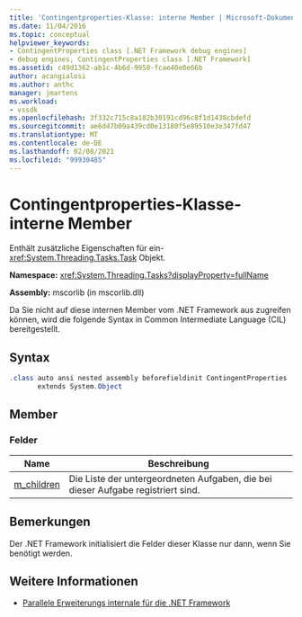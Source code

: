 ```yaml
---
title: 'Contingentproperties-Klasse: interne Member | Microsoft-Dokumentation'
ms.date: 11/04/2016
ms.topic: conceptual
helpviewer_keywords:
- ContingentProperties class [.NET Framework debug engines]
- debug engines, ContingentProperties class [.NET Framework]
ms.assetid: c49d1362-ab1c-4b6d-9950-fcae40e0e66b
author: acangialosi
ms.author: anthc
manager: jmartens
ms.workload:
- vssdk
ms.openlocfilehash: 3f332c715c8a182b30191cd96c8f1d1438cbdefd
ms.sourcegitcommit: ae6d47b09a439cd0e13180f5e89510e3e347fd47
ms.translationtype: MT
ms.contentlocale: de-DE
ms.lasthandoff: 02/08/2021
ms.locfileid: "99930485"
---
```

# <a name="contingentproperties-class---internal-members"></a>Contingentproperties-Klasse-interne Member
Enthält zusätzliche Eigenschaften für ein- <xref:System.Threading.Tasks.Task> Objekt.

 **Namespace:** <xref:System.Threading.Tasks?displayProperty=fullName>

 **Assembly:** mscorlib (in mscorlib.dll)

 Da Sie nicht auf diese internen Member vom .NET Framework aus zugreifen können, wird die folgende Syntax in Common Intermediate Language (CIL) bereitgestellt.

## <a name="syntax"></a>Syntax

```csharp
.class auto ansi nested assembly beforefieldinit ContingentProperties
       extends System.Object
```

## <a name="members"></a>Member

### <a name="fields"></a>Felder

|Name|Beschreibung|
|----------|-----------------|
|[m_children](../../extensibility/debugger/m-children-field.md)|Die Liste der untergeordneten Aufgaben, die bei dieser Aufgabe registriert sind.|

## <a name="remarks"></a>Bemerkungen
 Der .NET Framework initialisiert die Felder dieser Klasse nur dann, wenn Sie benötigt werden.

## <a name="see-also"></a>Weitere Informationen
- [Parallele Erweiterungs internale für die .NET Framework](../../extensibility/debugger/parallel-extension-internals-for-the-dotnet-framework.md)
